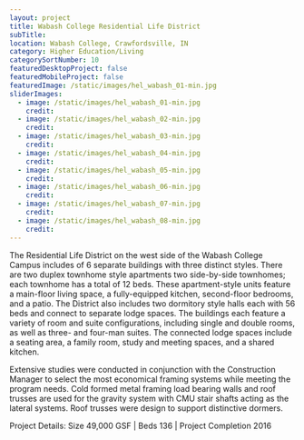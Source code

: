 ```yaml
---
layout: project
title: Wabash College Residential Life District
subTitle:
location: Wabash College, Crawfordsville, IN
category: Higher Education/Living
categorySortNumber: 10
featuredDesktopProject: false
featuredMobileProject: false
featuredImage: /static/images/hel_wabash_01-min.jpg
sliderImages:
  - image: /static/images/hel_wabash_01-min.jpg
    credit:
  - image: /static/images/hel_wabash_02-min.jpg
    credit:
  - image: /static/images/hel_wabash_03-min.jpg
    credit:
  - image: /static/images/hel_wabash_04-min.jpg
    credit:
  - image: /static/images/hel_wabash_05-min.jpg
    credit:
  - image: /static/images/hel_wabash_06-min.jpg
    credit:
  - image: /static/images/hel_wabash_07-min.jpg
    credit:
  - image: /static/images/hel_wabash_08-min.jpg
    credit:
---
```

The Residential Life District on the west side of the Wabash College Campus includes of 6 separate buildings with three distinct styles.  There are two duplex townhome style apartments two side-by-side townhomes; each townhome has a total of 12 beds. These apartment-style units feature a main-floor living space, a fully-equipped kitchen, second-floor bedrooms, and a patio. The District also includes two dormitory style halls each with 56 beds and connect to separate lodge spaces. The buildings each feature a variety of room and suite configurations, including single and double rooms, as well as three- and four-man suites. The connected lodge spaces include a seating area, a family room, study and meeting spaces, and a shared kitchen.

Extensive studies were conducted in conjunction with the Construction Manager to select the most economical framing systems while meeting the program needs. Cold formed metal framing load bearing walls and roof trusses are used for the gravity system with CMU stair shafts acting as the lateral systems. Roof trusses were design to support distinctive dormers.

Project Details:  Size 49,000 GSF | Beds 136 | Project Completion 2016























